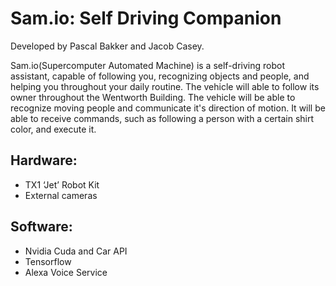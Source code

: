 # Sam.io: Self Driving Companion
Developed by Pascal Bakker and Jacob Casey.

Sam.io(Supercomputer Automated Machine) is a self-driving robot assistant, capable of following you, recognizing objects and people, and helping you throughout your daily routine. The vehicle will able to follow its owner throughout the Wentworth Building. The vehicle will be able to recognize moving people and communicate it's direction of motion. It will be able to receive commands, such as following a person with a certain shirt color, and execute it. 

## Hardware: 
* TX1 ‘Jet’ Robot Kit
* External cameras

## Software:

* Nvidia Cuda and Car API
* Tensorflow
* Alexa Voice Service
